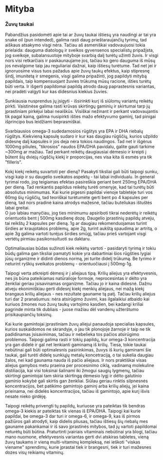 # Mityba

### Žuvų taukai

Pabandžius pasidomėti apie tai ar žuvų taukai ištiesų yra naudingi ar tai yra snake oil (pun intended), galima rasti daug prieštaraujančių tyrimų, tad aiškaus atsakymo visgi nėra. Tačiau aš asmeniškai vadovaujuosi tokia prielaida: dauguma diatologų ir sveikos gyvensenos specialistų pripažįsta, jog sveikoje, subalansuotoje mityboje svarbią dalį turėtų užimti žuvis. Ir visgi nors visi retkarčiais ir paskaunaujame jos, tačiau ko gero dauguma iš mūsų jos nevalgome taip jau reguliariai dažnai, kaip ištiesų turėtume. Tad net jei ir ignoruosime visus tuos pažadus apie žuvų taukų efektus, kaip stipresnę širdį, imunitetą ir smegenis, visgi galima pripažinti, jog papildyti mitybą papildais, taip kompensuojant žuvies trūkumą mūsų racione, išties turėtų būti verta. Ir išgerti papildomai papildą atrodo daug paprastesnis variantas, nei pradėti valgyti kur kas didesnius kiekius žuvies.

Sunkiausia nusprendus jų įsigyti - išsirinkti kurį iš siūlomų variantų reikėtų pirkti. Vaistinėse galima rasti krūvas skirtingų gaminių ir skirtumai tarp jų įprastiniam pirkėjui labai neaiškūs. Visiškai nežinant ir perkant vadovaujantis tik pagal kainą, galima nusipirkti išties mažo efektyvumo gaminį, tad pinigai išprincipo bus leidžiami beprasmiškai.

Svarbiausios omega-3 sudedamosios rūgštys yra EPA ir DHA riebalų rūgštys. Kiekvieną kapsulę sudaro ir kur kas daugiau rūgščių, kurios užpildo didesnę dalį kapsulės ir jos deja nėra tokios naudingos. Tad net ir išgėrus 1000mg piliules, "tikrosios" naudos EPA/DHA pavidalu, galite gauti tarkime \~300mg ar mažiau. Tad perkant reikėtų daugiausiai dėmesio ir kreipti į būtent šių dviejų rūgščių kiekį ir proporcijas, nes visa kita iš esmės yra tik "filleris".

Kokį kiekį reikėtų suvartoti per dieną? Pasakyti tiksliai gali būti taipogi sunku, visgi kaip ir su daugelio sveikatos aspektų - tai labai individualu. In general tyrimai rodo, jog teigiamas efektas pasireškia geriant bent 250mg EPA/DHA per dieną. Tad renkantis papildus reikėtų turėti omenyje, kad tai turėtų būti absoliutus minimumas. Kai kurie pigesni papildai vienoje tabletėje turi vos 60mg šių rūgščių, tad teoriškai turėtumėte gerti bent po 4 kapsules per dieną, tad nors pradinė kaina atrodys mažesnė, tačiau buteliukas ištuštės labai greitai.\
O juo labiau manyčiau, jog ties minimumu apsiriboti tikrai nederėtų ir reikėtų orientuotis bent į 500mg kasdienę dozę. Daugelio įprastinių papildų atveju, tai reikštų 2 kapsules per dieną. 1g ar daugiau rekomenduojamas turint širdies ar kraujotakos problemų, apie 2g, turint aukštą spaudimą ar artritą, o apie 3g galima vartoti turėjus širdies smūgį, tačiau prieš vartojant visgi vertėtų pirmiau pasikonsultuoti su daktaru.

Optimaliausias būdas sužinoti kiek reikėtų vartoti - pasidaryti tyrimą ir tokiu būdų galima gan tiksliai pamatyti kokie yra dabartiniai šios rūgšties lygiai jūsų organizme ir didinti dienos normą, jei turite didelį trūkumą. Be tyrimo ir neturint ryškių sveikatos problemų - orientuočiausi į 500mg-1g.

Taipogi verta atkreipti dėmesį ir į aliejaus tipą. Krilių aliejus yra efektyvesnis, nes jis būna pateikiamas natūralioje formoje, neprocesintas ir dėlto yra ženkliai geriau įsisavinamas organizme. Tačiau jo ir kaina didesnė. Dažnu atveju ekonimiškiau gerti didesnį kiekį menkių aliejaus, nei mažą kiekį brangaus krilių aliejaus - nes rezultate gauname tą patį. Tačiau krilių aliejus turi dar 2 pranašumus: nėra atsirūgimo žuvimi, kas ilgalaikiui atbaido kai kuriuos žmones nuo žuvų taukų vartojimo kasdien, bei kadangi kriliai pagrinde minta tik dubliais - juose mažiau dėl vandenų užterštumo prisikaupiančių toksinų.&#x20;

Kai kurie gamintojai įprastiniam žuvų aliejui panaudoja specialias kapsules, kurios suskaidomos ne skrandyje, o jau tik plonojoje žarnoje ir taip ne tik padidinamas įsisavinimas, tačiau ir nebelieka tos pačios atsirūgimo problemos. Taipogi galima rasti ir tokių papildų, kur omega-3 koncentracija yra gan didelė ir gal net lenkianti gaminamą iš krilių. Tiesa, tokie taukai nebūtinai gali būti optimalesnis pasirinkimas, žuvys iš kurių gaminami šie taukai, gali turėti didelę sunkiųjų metalų koncetraciją, o tai sukelia daugiau žalos, nei kad gaunama nauda iš pačio aliejaus. Ir nors praktiškai visas aliejus gamybos metu praeina per procesinimo ciklą, vadinamą molekuline distiliacija, kai visi toksinai šalinami iki žmogui saugių lygmenų, tačiau skirtingi gamintojai tam skiria skirtingą dėmesio lygį ir dėlto galutinio gaminio kokybė gali skirtis gan ženkliai. Siūlau geriau rinktis silpnesnės koncentracijos, bet patikimo gamintojo gaminį arba krilių aliejų, jei kaina prieinama, nei didelės koncentracijos, tačiau iš gamintojo, apie kurį išvis nesate nieko girdėję.

Taipogi reikėtų privengti tų papildų, kuriuose yra pateiktas tik bendras omega-3 kiekis ar pateiktas tik vienas iš EPA/DHA. Taipogi kai kurie papildai, be omega-3 dar turi ir omega-6, ir omega-9, kas iš pirmos pažiūros gali atrodyti, kaip didelis pliusas, tačiau ištiesų šių riebalų mes gauname pakankamai ir iš savo įprastinės mitybos, tad jų vartoti papildomai neturėtų būti būtina. Praturtinti įvairiais vitaminais nebūtinai yra blogi, tačiau mano nuomone, efektyvesnis variantas gerti dvi atskiras tabletes, vieną žuvų taukams ir vieną multi-vitaminų kompleksą, nei ieškoti "viskas viename" sprendimų, kurie įprastai tiek ir brangesni, tiek ir turi mažesnes dozes visų reikiamų vitaminų.
